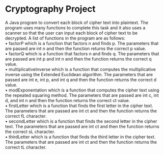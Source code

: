 # Cryptography Project
A Java program to convert each block of cipher text into plaintext. The program uses many functions to complete this task and it also uses a scanner so that the user can input each block of cipher text to be decrypted. A list of functions in the program are as follows:<br> 
  •	factorP which is a function that factors n and finds p. The parameters that are passed are int n and then the function returns the correct p value.<br> 
  •	factorQ which is a function that factors n and finds q. The parameters that are passed are int p and int n and then the function returns the correct q value.<br> 
  •	multiplicativeInverse which is a function that computes the multiplicative inverse using the Extended Euclidean algorithm. The parameters that are passed are int e, int p, and int q and then the function returns the correct d value.<br> 
  •	modExponentation which is a function that computes the cipher text using the repeated squaring method. The parameters that are passed are int c, int d, and int n and then the function returns the correct ct value.<br> 
  •	firstLetter which is a function that finds the first letter in the cipher text. The parameters that are passed are int ct and then the function returns the correct fL character.<br> 
  •	secondLetter which is a function that finds the second letter in the cipher text. The parameters that are passed are int ct and then the function returns the correct sL character.<br> 
  •	thirdLetter which is a function that finds the third letter in the cipher text. The parameters that are passed are int ct and then the function returns the correct tL character.<br> 
